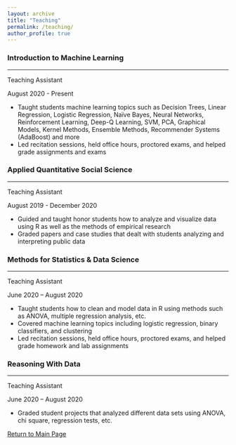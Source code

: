 ```yaml
---
layout: archive
title: "Teaching"
permalink: /teaching/
author_profile: true
---
```


### Introduction to Machine Learning
------
Teaching Assistant

August 2020 - Present
  * Taught students machine learning topics such as Decision Trees, Linear Regression, Logistic Regression, Naïve Bayes, Neural Networks, Reinforcement Learning, Deep-Q Learning, SVM, PCA, Graphical Models, Kernel Methods, Ensemble Methods, Recommender Systems (AdaBoost) and more
  * Led recitation sessions, held office hours, proctored exams, and helped grade assignments and exams

### Applied Quantitative Social Science
------
Teaching Assistant

August 2019 - December 2020
  * Guided and taught honor students how to analyze and visualize data using R as well as the methods of empirical research 
  * Graded papers and case studies that dealt with students analyzing and interpreting public data

### Methods for Statistics & Data Science
------
Teaching Assistant

June 2020 – August 2020
  * Taught students how to clean and model data in R using methods such as ANOVA, multiple regression analysis, etc.
  * Covered machine learning topics including logistic regression, binary classifiers, and clustering
  * Led recitation sessions, held office hours, proctored exams, and helped grade homework and lab assignments

### Reasoning With Data
------
Teaching Assistant

June 2020 – August 2020
  * Graded student projects that analyzed different data sets using ANOVA, chi square, regression tests, etc.


[Return to Main Page](https://liangeric.github.io)

